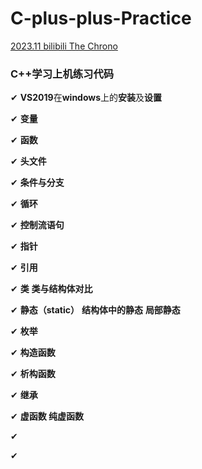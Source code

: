 # C-plus-plus-Practice
[2023.11 bilibili The Chrono](https://www.bilibili.com/video/BV1oD4y1h7S3?p=1&vd_source=4c138922b9dcf3630068f559779b410f)

### C++学习上机练习代码

✔ **VS2019**在**windows**上的**安装**及**设置**

✔ **变量** 

✔ **函数** 

✔ **头文件** 

✔ **条件与分支** 

✔ **循环**

✔ **控制流语句**

✔ **指针**

✔ **引用**

✔ **类** **类与结构体对比**

✔ **静态（static）** **结构体中的静态** **局部静态** 

✔ **枚举**

✔  **构造函数**

✔ **析构函数**

✔  **继承**

✔  **虚函数 纯虚函数**

✔ 

✔ 
